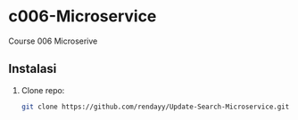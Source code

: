 # c006-Microservice
Course 006 Microserive
## Instalasi
1. Clone repo:
   ```bash
   git clone https://github.com/rendayy/Update-Search-Microservice.git

